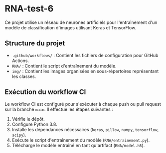 # RNA-test-6

Ce projet utilise un réseau de neurones artificiels pour l'entraînement d'un modèle de classification d'images utilisant Keras et TensorFlow.

## Structure du projet

- `.github/workflows/` : Contient les fichiers de configuration pour GitHub Actions.
- `RNA/` : Contient le script d'entraînement du modèle.
- `img/` : Contient les images organisées en sous-répertoires représentant les classes.

## Exécution du workflow CI

Le workflow CI est configuré pour s'exécuter à chaque push ou pull request sur la branche `main`. Il effectue les étapes suivantes :

1. Vérifie le dépôt.
2. Configure Python 3.8.
3. Installe les dépendances nécessaires (`keras`, `pillow`, `numpy`, `tensorflow`, `scipy`).
4. Exécute le script d'entraînement du modèle (`RNA/entrainement.py`).
5. Télécharge le modèle entraîné en tant qu'artifact (`RNA/model.h5`).
